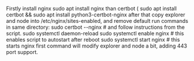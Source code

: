 Firstly install nginx 
    sudo apt install nginx
than certbot (
    sudo apt install certbot &&
    sudo apt install python3-certbot-nginx
after that copy explorer and node into /etc/nginx/sites-enabled, and remove default
run commands in same directory:
    sudo certbot --nginx # and follow instructions from the script.
    sudo systemctl daemon-reload
    sudo systemctl enable nginx # this enables script to autostart after reboot
    sudo systemctl start nginx # this starts nginx
first command will modify explorer and node a bit, adding 443 port support.
